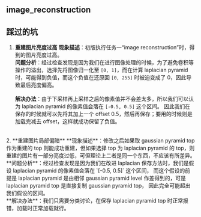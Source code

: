 ## image_reconstruction

## 踩过的坑
1. **重建图片亮度过高**
**现象描述**：初版执行任务一“image reconstruction”时，得到的图片亮度过高。<br>
**问题分析**：经过检查发现是因为我们在进行图像处理的时候，为了避免卷积等操作的溢出，选择先将图像归一化至 `[0, 1]`，而在计算 laplacian pyramid 时，可能得到负值，而这个负值在还原回 `[0, 255]` 时被迫变成了 0，因此导致最后亮度偏高。<br>  
**解决办法**：由于下采样再上采样之后的像素值并不会差太多，所以我们可以认为 laplacian pyramid 的像素值会落在 `[-0.5, 0.5]` 这个区间。
因此我们在保存的时候就可以先将其加上一个 offset 0.5，然后再保存；要用的时候则是加载完减去 offset，这样就成功保留了负值。
<br>
2. **重建图片局部偏暗**
**现象描述**：修改之后如果取 gaussian pyramid top 作为重建的 top 则能成功重建，但如果选择 top 为 laplacian pyramid 的 top，则重建的图片有一部分亮度过低，可但理论上二者是同一个东西，不应该有所差异。<br>
**问题分析**：经过检查发现是因为我们在改进 laplacian 保存方法时，我们是假设 laplacian pyramid 的像素值会落在 `[-0.5, 0.5]` 这个区间，
而这个假设的前提是 laplacian pyramid 是由相邻 gaussian pyramid level 作差得到的，可是 laplacian pyramid top 是直接复制 gaussian pyramid top，
因此完全可能超出我们假设的区间。<br>
**解决办法**：我们只需要分类讨论，在保存 laplacian pyramid top 时正常报错，加载时正常加载就行。


